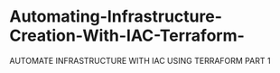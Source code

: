 # Automating-Infrastructure-Creation-With-IAC-Terraform-
AUTOMATE INFRASTRUCTURE WITH IAC USING TERRAFORM PART 1
